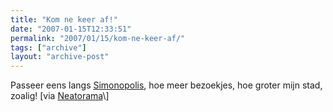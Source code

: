 ```yaml
---
title: "Kom ne keer af!"
date: "2007-01-15T12:33:51"
permalink: "2007/01/15/kom-ne-keer-af/"
tags: ["archive"]
layout: "archive-post"
---
```

Passeer eens langs [Simonopolis](http://simonopolis.myminicity.com/ "http://simonopolis.myminicity.com/"), hoe meer bezoekjes, hoe groter mijn stad, zoalig! \[via [Neatorama](http://feeds.feedburner.com/~r/Neatorama/~3/200547081/ "http://feeds.feedburner.com/~r/Neatorama/~3/200547081/")\]
